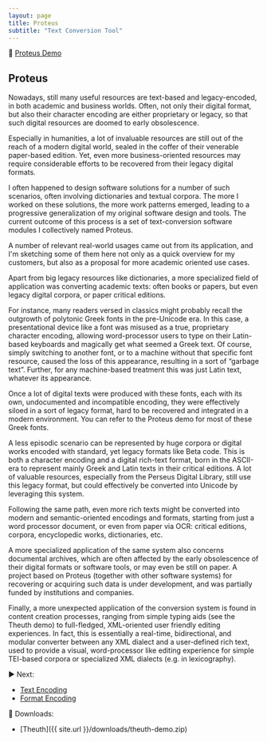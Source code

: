 ```yaml
---
layout: page
title: Proteus
subtitle: "Text Conversion Tool"
---
```


👀 [Proteus Demo](http://proteus.fusi-soft.com/)

## Proteus

Nowadays, still many useful resources are text-based and legacy-encoded, in both academic and business worlds. Often, not only their digital format, but also their character encoding are either proprietary or legacy, so that such digital resources are doomed to early obsolescence.

Especially in humanities, a lot of invaluable resources are still out of the reach of a modern digital world, sealed in the coffer of their venerable paper-based edition. Yet, even more business-oriented resources may require considerable efforts to be recovered from their legacy digital formats.

I often happened to design software solutions for a number of such scenarios, often involving dictionaries and textual corpora. The more I worked on these solutions, the more work patterns emerged, leading to a progressive generalization of my original software design and tools. The current outcome of this process is a set of text-conversion software modules I collectively named Proteus.

A number of relevant real-world usages came out from its application, and I'm sketching some of them here not only as a quick overview for my customers, but also as a proposal for more academic oriented use cases.

Apart from big legacy resources like dictionaries, a more specialized field of application was converting academic texts: often books or papers, but even legacy digital corpora, or paper critical editions.

For instance, many readers versed in classics might probably recall the outgrowth of polytonic Greek fonts in the pre-Unicode era. In this case, a presentational device like a font was misused as a true, proprietary character encoding, allowing word-processor users to type on their Latin-based keyboards and magically get what seemed a Greek text. Of course, simply switching to another font, or to a machine without that specific font resource, caused the loss of this appearance, resulting in a sort of “garbage text”. Further, for any machine-based treatment this was just Latin text, whatever its appearance.

Once a lot of digital texts were produced with these fonts, each with its own, undocumented and incompatible encoding, they were effectively siloed in a sort of legacy format, hard to be recovered and integrated in a modern environment. You can refer to the Proteus demo for most of these Greek fonts.

A less episodic scenario can be represented by huge corpora or digital works encoded with standard, yet legacy formats like Beta code. This is both a character encoding and a digital rich-text format, born in the ASCII-era to represent mainly Greek and Latin texts in their critical editions. A lot of valuable resources, especially from the Perseus Digital Library, still use this legacy format, but could effectively be converted into Unicode by leveraging this system.

Following the same path, even more rich texts might be converted into modern and semantic-oriented encodings and formats, starting from just a word processor document, or even from paper via OCR: critical editions, corpora, encyclopedic works, dictionaries, etc.

A more specialized application of the same system also concerns documental archives, which are often affected by the early obsolescence of their digital formats or software tools, or may even be still on paper. A project based on Proteus (together with other software systems) for recovering or acquiring such data is under development, and was partially funded by institutions and companies.

Finally, a more unexpected application of the conversion system is found in content creation processes, ranging from simple typing aids (see the Theuth demo) to full-fledged, XML-oriented user friendly editing experiences. In fact, this is essentially a real-time, bidirectional, and modular converter between any XML dialect and a user-defined rich text, used to provide a visual, word-processor like editing experience for simple TEI-based corpora or specialized XML dialects (e.g. in lexicography).

▶️ Next:

- [Text Encoding](./proteus/proteus-encoding.md)
- [Format Encoding](./proteus/proteus-format.md)

📁 Downloads:

- [Theuth]({{ site.url }}/downloads/theuth-demo.zip)
